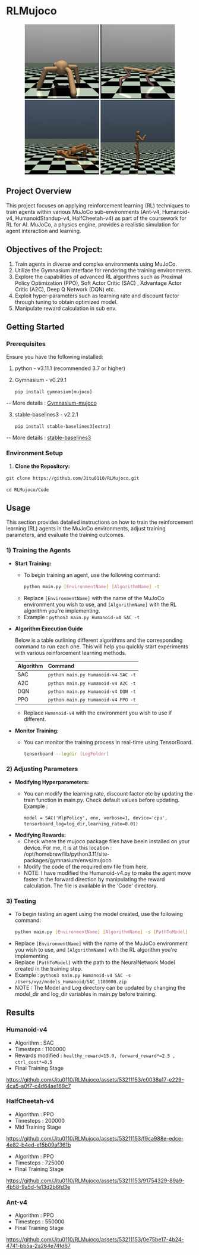 # RLMujoco

<p align="center">
 <img src="Gallery/Ant.png" width="200" height="200" title="Ant-v4" />
  <img src="Gallery/HalfCheetah.png" width="200" height="200" title="HalfCheetah-v4" />
  <img src="Gallery/HumanoidStandup.png" width="200" height="200" title="HumanoidStandup-v4"/>
  <img src="Gallery/Humanoid.png" width="200" height="200" title="Humanoid-v4"/>
</p>

## Project Overview
This project focuses on applying reinforcement learning (RL) techniques to train agents within various MuJoCo sub-environments (Ant-v4, Humanoid-v4, HumanoidStandup-v4, HalfCheetah-v4) as part of the coursework for RL for AI. MuJoCo, a physics engine, provides a realistic simulation for agent interaction and learning.


## Objectives of the Project:

1) Train agents in diverse and complex environments using MuJoCo.
2) Utilize the Gymnasium interface for rendering the training environments.
3) Explore the capabilities of advanced RL algorithms such as Proximal Policy Optimization (PPO), Soft Actor Critic (SAC) , Advantage Actor Critic (A2C), Deep Q Network (DQN) etc.
4) Exploit hyper-parameters such as learning rate and discount factor through tuning to obtain optimized model.
5) Manipulate reward calculation in sub env.


## Getting Started
### Prerequisites
Ensure you have the following installed:

 1) python - v3.11.1 (recommended 3.7 or higher)
 
 2) Gymnasium - v0.29.1

    `pip install gymnasium[mujoco]`

  --  More details : [Gymnasium-mujoco](https://gymnasium.farama.org/environments/mujoco/)


 3) stable-baselines3 - v2.2.1
    
    `pip install stable-baselines3[extra]`

 -- More details : [stable-baselines3](https://stable-baselines3.readthedocs.io/en/master/guide/install.html)


 ### Environment Setup
1. **Clone the Repository:**

`git clone https://github.com/Jitu0110/RLMujoco.git`

`cd RLMujoco/Code`


## Usage

This section provides detailed instructions on how to train the reinforcement learning (RL) agents in the MuJoCo environments, adjust training parameters, and evaluate the training outcomes.

### 1) Training the Agents
- **Start Training:**
  - To begin training an agent, use the following command:
    ```bash
    python main.py [EnvironmentName] [AlgorithmName] -t
    ```
  - Replace `[EnvironmentName]` with the name of the MuJoCo environment you wish to use, and `[AlgorithmName]` with the RL algorithm you're implementing.
  - Example :  `python3 main.py Humanoid-v4 SAC -t`
 
- **Algorithm Execution Guide**

  Below is a table outlining different algorithms and the corresponding command to run each one. This will help you quickly start 
  experiments with various reinforcement learning methods.

  | Algorithm | Command                         |
  |-----------|-----------------------------------------------|
  | SAC       | `python main.py Humanoid-v4 SAC -t`          |
  | A2C       | `python main.py Humanoid-v4 A2C -t`          |
  | DQN       | `python main.py Humanoid-v4 DQN -t`          |
  | PPO       | `python main.py Humanoid-v4 PPO -t`          |

  - Replace `Humanoid-v4` with the environment you wish to use if different.


- **Monitor Training:**
  - You can monitor the training process in real-time using TensorBoard.
    ```bash
    tensorboard --logdir [LogFolder]

    ```


### 2) Adjusting Parameters
- **Modifying Hyperparameters:**
  - You can modify the learning rate, discount factor etc by updating the train function in main.py. Check default values before updating.
    Example :
    
        model = SAC('MlpPolicy', env, verbose=1, device='cpu', tensorboard_log=log_dir,learning_rate=0.01)

- **Modifying Rewards:**
  - Check where the mujoco package files have beein installed on your device. For me, it is at this location : /opt/homebrew/lib/python3.11/site-packages/gymnasium/envs/mujoco
  -  Modify the code of the required env file from here.
  -  NOTE: I have modified the Humanoid-v4.py to make the agent move faster in the forward direction by manipulating the reward calculation. The file is available in the 'Code' directory.


### 3) Testing
  - To begin testing an agent using the model created, use the following command:
    ```bash
    python main.py [EnvironmentName] [AlgorithmName] -s [PathToModel]
    ```
  - Replace `[EnvironmentName]` with the name of the MuJoCo environment you wish to use, and `[AlgorithmName]` with the RL algorithm you're implementing.
  - Replace `[PathToModel]` with the path to the NeuralNetwork Model created in the training step.
  - Example :  `python3 main.py Humanoid-v4 SAC -s /Users/xyz/models_Humanoid/SAC_1100000.zip`
  - NOTE : The Model and Log directory can be updated by changing the model_dir and log_dir variables in main.py before training.



## Results

### Humanoid-v4
 - Algorithm : SAC
 - Timesteps : 1100000
 - Rewards modified : `healthy_reward=15.0, forward_reward*=2.5 , ctrl_cost*=0.5`
 - Final Training Stage
   
https://github.com/Jitu0110/RLMujoco/assets/53211153/c0038a17-e229-4ca5-a0f7-c4d64ae169c7


### HalfCheetah-v4

 - Algorithm : PPO
 - Timesteps : 200000
 - Mid Training Stage

https://github.com/Jitu0110/RLMujoco/assets/53211153/f9ca988e-edce-4e82-b4ed-e15b09af361b


 - Algorithm : PPO
 - Timesteps : 725000
 - Final Training Stage
   
https://github.com/Jitu0110/RLMujoco/assets/53211153/91754329-89a9-4b58-9a5d-fe13d2b6fd3e



### Ant-v4

 - Algorithm : PPO
 - Timesteps : 550000
 - Final Training Stage

https://github.com/Jitu0110/RLMujoco/assets/53211153/0e75be17-4b24-4741-bb5a-2a264e74fd67






 
 
 
 


